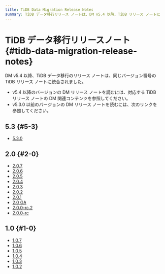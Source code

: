 ```yaml
---
title: TiDB Data Migration Release Notes
summary: TiDB データ移行リリース ノートは、DM v5.4 以降、TiDB リリース ノートに統合されています。DM リリース ノート v5.4 以降については、対応する TiDB リリース ノートを参照してください。DM リリース ノート v5.3.0 以前については、バージョン 5.3、2.0、および 1.0 に提供されているリンクを参照してください。
---
```


# TiDB データ移行リリースノート {#tidb-data-migration-release-notes}

DM v5.4 以降、TiDB データ移行のリリース ノートは、同じバージョン番号の TiDB リリース ノートに統合されました。

-   v5.4 以降のバージョンの DM リリース ノートを読むには、対応する TiDB リリース ノートの DM 関連コンテンツを参照してください。
-   v5.3.0 以前のバージョンの DM リリース ノートを読むには、次のリンクを参照してください。

## 5.3 {#5-3}

-   [5.3.0](https://docs.pingcap.com/tidb-data-migration/v5.3/5.3.0/)

## 2.0 {#2-0}

-   [2.0.7](https://docs.pingcap.com/tidb-data-migration/v5.3/2.0.7/)
-   [2.0.6](https://docs.pingcap.com/tidb-data-migration/v5.3/2.0.6/)
-   [2.0.5](https://docs.pingcap.com/tidb-data-migration/v5.3/2.0.5/)
-   [2.0.4](https://docs.pingcap.com/tidb-data-migration/v5.3/2.0.4/)
-   [2.0.3](https://docs.pingcap.com/tidb-data-migration/v5.3/2.0.3/)
-   [2.0.2](https://docs.pingcap.com/tidb-data-migration/v5.3/2.0.2/)
-   [2.0.1](https://docs.pingcap.com/tidb-data-migration/v5.3/2.0.1/)
-   [2.0 GA](https://docs.pingcap.com/tidb-data-migration/v5.3/2.0.0-ga/)
-   [2.0.0-rc.2](https://docs.pingcap.com/tidb-data-migration/v5.3/2.0.0-rc.2/)
-   [2.0.0-rc](https://docs.pingcap.com/tidb-data-migration/v5.3/2.0.0-rc/)

## 1.0 {#1-0}

-   [1.0.7](https://docs.pingcap.com/tidb-data-migration/v5.3/1.0.7/)
-   [1.0.6](https://docs.pingcap.com/tidb-data-migration/v5.3/1.0.6/)
-   [1.0.5](https://docs.pingcap.com/tidb-data-migration/v5.3/1.0.5/)
-   [1.0.4](https://docs.pingcap.com/tidb-data-migration/v5.3/1.0.4/)
-   [1.0.3](https://docs.pingcap.com/tidb-data-migration/v5.3/1.0.3/)
-   [1.0.2](https://docs.pingcap.com/tidb-data-migration/v5.3/1.0.2/)
